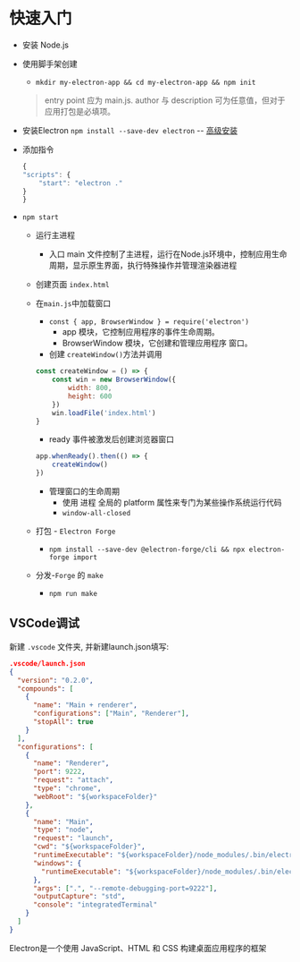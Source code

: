 # 快速入门

- 安装 Node.js
- 使用脚手架创建
  - `mkdir my-electron-app && cd my-electron-app && npm init`
  > entry point 应为 main.js.
      author 与 description 可为任意值，但对于应用打包是必填项。
- 安装Electron  `npm install --save-dev electron` -- [高级安装](https://www.electronjs.org/zh/docs/latest/tutorial/installation)
- 添加指令

    ```js
    {
    "scripts": {
        "start": "electron ."
    }
    }
    ```

- `npm start`
  - 运行主进程
    - 入口 main 文件控制了主进程，运行在Node.js环境中，控制应用生命周期，显示原生界面，执行特殊操作并管理渲染器进程
  - 创建页面 `index.html`
  - 在`main.js`中加载窗口
    - `const { app, BrowserWindow } = require('electron')`
      - app 模块，它控制应用程序的事件生命周期。
      - BrowserWindow 模块，它创建和管理应用程序 窗口。
    - 创建 `createWindow()`方法并调用

    ```js
    const createWindow = () => {
        const win = new BrowserWindow({
            width: 800,
            height: 600
        })
        win.loadFile('index.html')
    }
    ```

    - ready 事件被激发后创建浏览器窗口

    ```js
    app.whenReady().then(() => {
        createWindow()
    })
    ```

    - 管理窗口的生命周期
      - 使用 进程 全局的 platform 属性来专门为某些操作系统运行代码
      - `window-all-closed`
  - 打包 - `Electron Forge`
    - `npm install --save-dev @electron-forge/cli && npx electron-forge import`
  - 分发-`Forge` 的 `make`
    - `npm run make`

## VSCode调试

新建 `.vscode` 文件夹, 并新建launch.json填写:

```json
.vscode/launch.json
{
  "version": "0.2.0",
  "compounds": [
    {
      "name": "Main + renderer",
      "configurations": ["Main", "Renderer"],
      "stopAll": true
    }
  ],
  "configurations": [
    {
      "name": "Renderer",
      "port": 9222,
      "request": "attach",
      "type": "chrome",
      "webRoot": "${workspaceFolder}"
    },
    {
      "name": "Main",
      "type": "node",
      "request": "launch",
      "cwd": "${workspaceFolder}",
      "runtimeExecutable": "${workspaceFolder}/node_modules/.bin/electron",
      "windows": {
        "runtimeExecutable": "${workspaceFolder}/node_modules/.bin/electron.cmd"
      },
      "args": [".", "--remote-debugging-port=9222"],
      "outputCapture": "std",
      "console": "integratedTerminal"
    }
  ]
}
```

Electron是一个使用 JavaScript、HTML 和 CSS 构建桌面应用程序的框架
